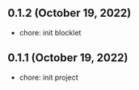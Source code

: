 ## 0.1.2 (October 19, 2022)

- chore: init blocklet

## 0.1.1 (October 19, 2022)

- chore: init project
